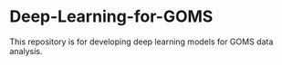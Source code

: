 # Deep-Learning-for-GOMS
This repository is for developing deep learning models for GOMS data analysis.
